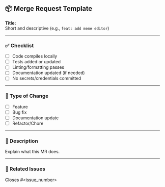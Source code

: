 ## 📦 Merge Request Template

**Title:**  
Short and descriptive (e.g., `feat: add meme editor`)

---

### ✅ Checklist
- [ ] Code compiles locally
- [ ] Tests added or updated
- [ ] Linting/formatting passes
- [ ] Documentation updated (if needed)
- [ ] No secrets/credentials committed

---

### 🔄 Type of Change
- [ ] Feature
- [ ] Bug fix
- [ ] Documentation update
- [ ] Refactor/Chore

---

### 📖 Description
Explain what this MR does.

---

### 🔗 Related Issues
Closes #<issue_number>
